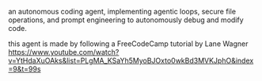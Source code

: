 an autonomous coding agent, implementing agentic loops, secure file operations, and prompt engineering to autonomously debug and modify code.

this agent is made by following a FreeCodeCamp tutorial by Lane Wagner 
https://www.youtube.com/watch?v=YtHdaXuOAks&list=PLgMA_KSaYh5MyoBJOxto0wkBd3MVKJphO&index=9&t=99s 